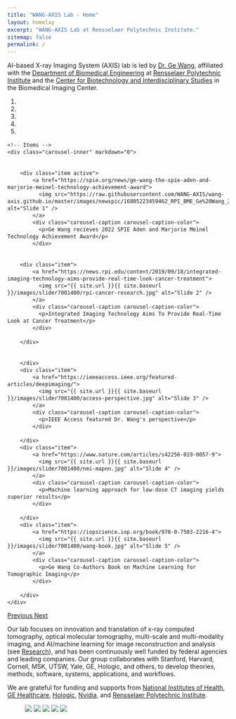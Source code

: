 ```yaml
---
title: "WANG-AXIS Lab - Home"
layout: homelay
excerpt: "WANG-AXIS Lab at Rensselaer Polytechnic Institute."
sitemap: false
permalink: /
---
```


AI-based X-ray Imaging System (AXIS) lab is led by [Dr. Ge Wang](https://www.linkedin.com/in/ge-wang-axis/), affiliated with the [Department of Biomedical Engineering](http://bme.rpi.edu/) at [Rensselaer Polytechnic Institute](http://www.rpi.edu/) and the [Center for Biotechnology and Interdisciplinary Studies](http://biotech.rpi.edu/) in the Biomedical Imaging Center. 



<div markdown="0" id="carousel" class="carousel slide" data-ride="carousel" data-interval="2500" data-pause="hover" >
    <!-- Menu -->
    <ol class="carousel-indicators">
        <li data-target="#carousel" data-slide-to="0" class="active"></li>
        <li data-target="#carousel" data-slide-to="1"></li>
        <li data-target="#carousel" data-slide-to="2"></li>
        <li data-target="#carousel" data-slide-to="3"></li>
        <li data-target="#carousel" data-slide-to="4"></li>
    </ol>

    <!-- Items -->
    <div class="carousel-inner" markdown="0">

        
        <div class="item active">
            <a href="https://spie.org/news/ge-wang-the-spie-aden-and-marjorie-meinel-technology-achievement-award">
              <img src="https://raw.githubusercontent.com/WANG-AXIS/wang-axis.github.io/master/images/newspic/16805223459462_RPI_BME_Ge%20Wang_20221024_1.png" alt="Slide 1" />
            </a>
            <div class="carousel-caption carousel-caption-color">
              <p>Ge Wang recieves 2022 SPIE Aden and Marjorie Meinel Technology Achievement Award</p>
            </div>
            
            
        <div class="item">
            <a href="https://news.rpi.edu/content/2019/09/18/integrated-imaging-technology-aims-provide-real-time-look-cancer-treatment">
              <img src="{{ site.url }}{{ site.baseurl }}/images/slider7001400/rpi-cancer-research.jpg" alt="Slide 2" />
            </a>
            <div class="carousel-caption carousel-caption-color">
              <p>Integrated Imaging Technology Aims To Provide Real-Time Look at Cancer Treatment</p>
            </div>
           
        </div>
        
            
        </div>
        <div class="item">
            <a href="https://ieeeaccess.ieee.org/featured-articles/deepimaging/">
              <img src="{{ site.url }}{{ site.baseurl }}/images/slider7001400/access-perspective.jpg" alt="Slide 3" />
            </a>
            <div class="carousel-caption carousel-caption-color">
              <p>IEEE Access featured Dr. Wang's perspective</p>
            </div>
            
        </div>
        <div class="item">
            <a href="https://www.nature.com/articles/s42256-019-0057-9">
              <img src="{{ site.url }}{{ site.baseurl }}/images/slider7001400/nmi-mapnn.jpg" alt="Slide 4" />
            </a>
            <div class="carousel-caption carousel-caption-color">
              <p>Machine learning approach for low-dose CT imaging yields superior results</p>
            </div>
           
        </div>
        <div class="item">
            <a href="https://iopscience.iop.org/book/978-0-7503-2216-4">
              <img src="{{ site.url }}{{ site.baseurl }}/images/slider7001400/wang-book.jpg" alt="Slide 5" />
            </a>
            <div class="carousel-caption carousel-caption-color">
              <p>Ge Wang Co-Authors Book on Machine Learning for Tomographic Imaging</p>
            </div>
            
        </div>
    </div>
  <a class="left carousel-control" href="#carousel" role="button" data-slide="prev">
    <span class="glyphicon glyphicon-chevron-left" aria-hidden="true"></span>
    <span class="sr-only">Previous</span>
  </a>
  <a class="right carousel-control" href="#carousel" role="button" data-slide="next">
    <span class="glyphicon glyphicon-chevron-right" aria-hidden="true"></span>
    <span class="sr-only">Next</span>
  </a>
</div>


Our lab focuses on innovation and translation of x-ray computed tomography, optical molecular tomography, multi-scale and multi-modality imaging, and AI/machine learning for image reconstruction and analysis (see [Research](research)), and has been continuously well funded by federal agencies and leading companies. Our group collaborates with Stanford, Harvard, Cornell, MSK, UTSW, Yale, GE, Hologic, and others, to develop theories, methods, software, systems, applications, and workflows.



We are grateful for funding and supports from [National Institutes of Health](https://www.nih.gov/), [GE Healthcare](https://www.gehealthcare.com/), [Hologic](https://www.hologic.com/), [Nvidia](https://www.nvidia.com/en-us/), and [Rensselaer Polytechnic Institute](https://www.rpi.edu).



<figure class="fourth">
  <img src="{{ site.url }}{{ site.baseurl }}/images/logopic/logo-nih.jpg" style="width: 110px">
  <img src="{{ site.url }}{{ site.baseurl }}/images/logopic/logo-ge-hc.png" style="width: 200px">
  <img src="{{ site.url }}{{ site.baseurl }}/images/logopic/logo-hologic.png" style="width: 110px">
  <img src="{{ site.url }}{{ site.baseurl }}/images/logopic/logo-nvidia.png" style="width: 80px">
  <img src="{{ site.url }}{{ site.baseurl }}/images/logopic/logo-rpi.jpg" style="width: 300px">
</figure>
